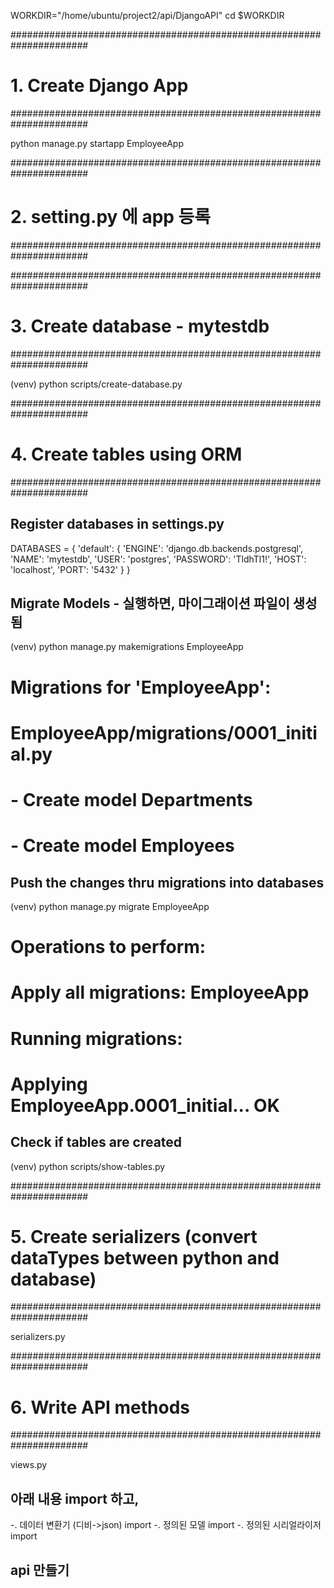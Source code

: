 WORKDIR="/home/ubuntu/project2/api/DjangoAPI"
cd $WORKDIR

######################################################################
# 1. Create Django App
######################################################################

python manage.py startapp EmployeeApp


######################################################################
# 2. setting.py 에 app 등록
######################################################################


######################################################################
# 3. Create database - mytestdb
######################################################################

(venv) python scripts/create-database.py

######################################################################
# 4. Create tables using ORM
######################################################################

## Register databases in settings.py
DATABASES = {
    'default': {
        'ENGINE': 'django.db.backends.postgresql',
        'NAME': 'mytestdb',
        'USER': 'postgres',
        'PASSWORD': 'TldhTl1!',
        'HOST': 'localhost',
        'PORT': '5432'
    }
}

## Migrate Models - 실행하면, 마이그래이션 파일이 생성 됨
(venv) python manage.py makemigrations EmployeeApp

# Migrations for 'EmployeeApp':
#   EmployeeApp/migrations/0001_initial.py
#     - Create model Departments
#     - Create model Employees

## Push the changes thru migrations into databases
(venv) python manage.py migrate EmployeeApp

# Operations to perform:
#   Apply all migrations: EmployeeApp
# Running migrations:
#   Applying EmployeeApp.0001_initial... OK

## Check if tables are created
(venv) python scripts/show-tables.py


######################################################################
# 5. Create serializers (convert dataTypes between python and database)
######################################################################

serializers.py


######################################################################
# 6. Write API methods
######################################################################

views.py

## 아래 내용 import 하고,
-. 데이터 변환기 (디비->json) import
-. 정의된 모델 import
-. 정의된 시리얼라이저 import 

## api 만들기